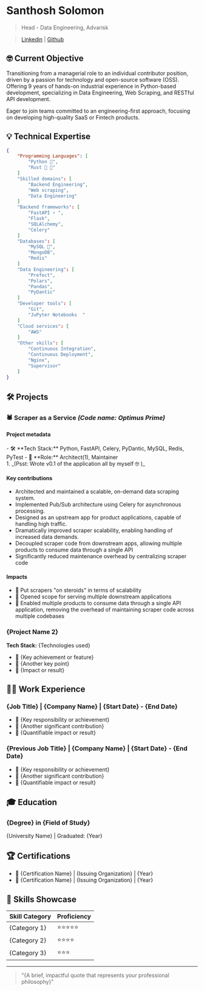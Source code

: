 # Santhosh Solomon
> Head - Data Engineering, Advarisk

> [Linkedin](https://www.linkedin.com/in/santhosh-solomon/) | [Github](https://github.com/DataEnggNerd) 

## 🤓 Current Objective

Transitioning from a managerial role to an individual contributor position, driven by a passion for technology and open-source software (OSS). Offering 9 years of hands-on industrial experience in Python-based development, specializing in Data Engineering, Web Scraping, and RESTful API development. 

Eager to join teams committed to an engineering-first approach, focusing on developing high-quality SaaS or Fintech products.


## 💡 Technical Expertise

```json
{
    "Programming Languages": [
        "Python 🐍",
        "Rust 🦀 🚧"
    ]
    "Skilled domains": [
        "Backend Engineering",
        "Web scraping",
        "Data Engineering"
    ]
    "Backend frameworks": [
        "FastAPI ⚡ ",
        "Flask",
        "SQLAlchemy",
        "Celery"
    ]
    "Databases": [
        "MySQL 🐬",
        "MongoDB",
        "Redis"
    ]
    "Data Engineering": [
        "Prefect",
        "Polars",
        "Pandas",
        "PyDantic"
    ]
    "Developer tools": [
        "Git",
        "JuPyter Notebooks  "
    ]
    "Cloud services": [
        "AWS"
    ]
    "Other skills": [
        "Continuous Integration",
        "Continuous Deployment",
        "Nginx",
        "Supervisor"
    ]
}

```


## 🛠️ Projects

### 🕷️ Scraper as a Service _(Code name: Optimus Prime)_

#### Project metadata

<div class="annotate" markdown>
- 🛠️ **Tech Stack:** Python, FastAPI, Celery, PyDantic, MySQL, Redis, PyTest
- 👷 **Role:** Architect(1), Maintainer

</div>
1. _(Psst: Wrote v0.1 of the application all by myself 🤓 )_

#### Key contributions
- Architected and maintained a scalable, on-demand data scraping system.
- Implemented Pub/Sub architecture using Celery for asynchronous processing.
- Designed as an upstream app for product applications, capable of handling high traffic.
- Dramatically improved scraper scalability, enabling handling of increased data demands.
- Decoupled scraper code from downstream apps, allowing multiple products to consume data through a single API
- Significantly reduced maintenance overhead by centralizing scraper code

#### Impacts
- 💫 Put scrapers "on steroids" in terms of scalability
- 🚀 Opened scope for serving multiple downstream applications
- 🔮 Enabled multiple products to consume data through a single API application, removing the overhead of maintaining scraper code across multiple codebases 


### {Project Name 2}
**Tech Stack:** {Technologies used}
- 🔹 {Key achievement or feature}
- 🔹 {Another key point}
- 🔹 {Impact or result}

## 👨‍💻 Work Experience

### {Job Title} | {Company Name} | {Start Date} - {End Date}
- 💼 {Key responsibility or achievement}
- 💼 {Another significant contribution}
- 💼 {Quantifiable impact or result}

### {Previous Job Title} | {Company Name} | {Start Date} - {End Date}
- 💼 {Key responsibility or achievement}
- 💼 {Another significant contribution}
- 💼 {Quantifiable impact or result}

## 🎓 Education

### {Degree} in {Field of Study}
{University Name} | Graduated: {Year}

## 🏆 Certifications

- 🥇 {Certification Name} | {Issuing Organization} | {Year}
- 🥈 {Certification Name} | {Issuing Organization} | {Year}

## 🌟 Skills Showcase

| Skill Category | Proficiency |
|----------------|-------------|
| {Category 1}   | ⭐⭐⭐⭐⭐ |
| {Category 2}   | ⭐⭐⭐⭐   |
| {Category 3}   | ⭐⭐⭐     |

---

> "{A brief, impactful quote that represents your professional philosophy}"